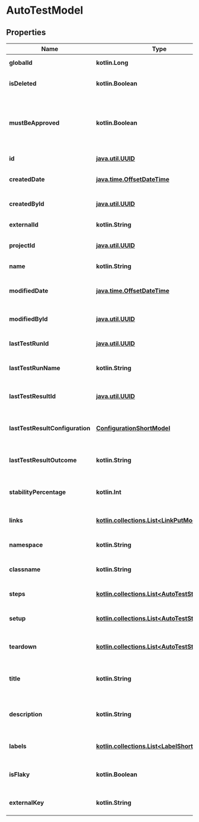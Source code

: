 
# AutoTestModel

## Properties
| Name | Type | Description | Notes |
| ------------ | ------------- | ------------- | ------------- |
| **globalId** | **kotlin.Long** | Global ID of the autotest |  |
| **isDeleted** | **kotlin.Boolean** | Indicates if the autotest is deleted |  |
| **mustBeApproved** | **kotlin.Boolean** | Indicates if the autotest has unapproved changes from linked work items |  |
| **id** | [**java.util.UUID**](java.util.UUID.md) | Unique ID of the autotest |  |
| **createdDate** | [**java.time.OffsetDateTime**](java.time.OffsetDateTime.md) | Creation date of the autotest |  |
| **createdById** | [**java.util.UUID**](java.util.UUID.md) | Unique ID of the project creator |  |
| **externalId** | **kotlin.String** | External ID of the autotest |  |
| **projectId** | [**java.util.UUID**](java.util.UUID.md) | Unique ID of the autotest project |  |
| **name** | **kotlin.String** | Name of the autotest |  |
| **modifiedDate** | [**java.time.OffsetDateTime**](java.time.OffsetDateTime.md) | Last modification date of the project |  [optional] |
| **modifiedById** | [**java.util.UUID**](java.util.UUID.md) | Unique ID of the project last editor |  [optional] |
| **lastTestRunId** | [**java.util.UUID**](java.util.UUID.md) | Unique ID of the autotest last test run |  [optional] |
| **lastTestRunName** | **kotlin.String** | Name of the autotest last test run |  [optional] |
| **lastTestResultId** | [**java.util.UUID**](java.util.UUID.md) | Unique ID of the autotest last test result |  [optional] |
| **lastTestResultConfiguration** | [**ConfigurationShortModel**](ConfigurationShortModel.md) | Configuration of the autotest last test result |  [optional] |
| **lastTestResultOutcome** | **kotlin.String** | Outcome of the autotest last test result |  [optional] |
| **stabilityPercentage** | **kotlin.Int** | Stability percentage of the autotest |  [optional] |
| **links** | [**kotlin.collections.List&lt;LinkPutModel&gt;**](LinkPutModel.md) | Collection of the autotest links |  [optional] |
| **namespace** | **kotlin.String** | Name of the autotest namespace |  [optional] |
| **classname** | **kotlin.String** | Name of the autotest class |  [optional] |
| **steps** | [**kotlin.collections.List&lt;AutoTestStepModel&gt;**](AutoTestStepModel.md) | Collection of the autotest steps |  [optional] |
| **setup** | [**kotlin.collections.List&lt;AutoTestStepModel&gt;**](AutoTestStepModel.md) | Collection of the autotest setup steps |  [optional] |
| **teardown** | [**kotlin.collections.List&lt;AutoTestStepModel&gt;**](AutoTestStepModel.md) | Collection of the autotest teardown steps |  [optional] |
| **title** | **kotlin.String** | Name of the autotest in autotest&#39;s card |  [optional] |
| **description** | **kotlin.String** | Description of the autotest in autotest&#39;s card |  [optional] |
| **labels** | [**kotlin.collections.List&lt;LabelShortModel&gt;**](LabelShortModel.md) | Collection of the autotest labels |  [optional] |
| **isFlaky** | **kotlin.Boolean** | Indicates if the autotest is marked as flaky |  [optional] |
| **externalKey** | **kotlin.String** | External key of the autotest |  [optional] |



